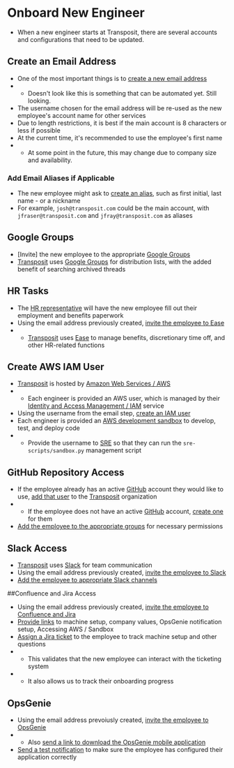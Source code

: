 # Onboard New Engineer
* When a new engineer starts at Transposit, there are several accounts and configurations that need to be updated.

## Create an Email Address
* One of the most important things is to [create a new email address](https://console.transposit.com/mc/t/transposit/actions/create_transposit_email)
* * Doesn't look like this is something that can be automated yet. Still looking.
* The username chosen for the email address will be re-used as the new employee's account name for other services
* Due to length restrictions, it is best if the main account is 8 characters or less if possible
* At the current time, it's recommended to use the employee's first name
* * At some point in the future, this may change due to company size and availability.

### Add Email Aliases if Applicable
* The new employee might ask to [create an alias](https://www.transposit.com), such as first initial, last name - or a nickname
* For example, `josh@transposit.com` could be the main account, with `jfraser@transposit.com` and `jfray@transposit.com` as aliases

## Google Groups
* [Invite] the new employee to the appropriate [Google Groups](https://support.google.com/a/users/answer/9304805?hl=en)
* [Transposit](https://www.transposit.com) uses [Google Groups](https://support.google.com/a/users/answer/9304805?hl=en) for distribution lists, with the added benefit of searching archived threads

## HR Tasks
* The [HR representative](mailto:hr@transposit.com) will have the new employee fill out their employment and benefits paperwork
* Using the email address previously created, [invite the employee to Ease](https://www.transposit.com)
* * [Transposit](https://www.transposit.com) uses [Ease](https://www.ease.com) to manage benefits, discretionary time off, and other HR-related functions

## Create AWS IAM User
* [Transposit](https://www.transposit.com) is hosted by [Amazon Web Services / AWS](https://aws.amazon.com)
* * Each engineer is provided an AWS user, which is managed by their [Identity and Access Management / IAM](https://www.amazonaws.cn/en/iam/) service
* Using the username from the email step, [create an IAM user](https://www.transposit.com)
* Each engineer is provided an [AWS development sandbox](https://transposit.atlassian.net/wiki/spaces/DEV/pages/310706177/Sandbox+AWS+Accounts) to develop, test, and deploy code
* * Provide the username to [SRE](mailto:sre@transposit.com) so that they can run the `sre-scripts/sandbox.py` management script

## GitHub Repository Access
* If the employee already has an active [GitHub](https://www.github.com) account they would like to use, [add that user](https://www.transposit.com) to the [Transposit](https://www.github.com/transposit) organization
* * If the employee does not have an active [GitHub](https://www.github.com) account, [create one](https://www.transposit.com) for them
* [Add the employee to the appropriate groups](https://www.transposit.com) for necessary permissions

## Slack Access
* [Transposit](https://www.transposit.com) uses [Slack](https://www.slack.com) for team communication
* Using the email address previously created, [invite the employee to Slack](https://www.transposit.com)
* [Add the employee to appropriate Slack channels](https://www.transposit.com)

##Confluence and Jira Access
* Using the email address previously created, [invite the employee to Confluence and Jira](https://www.transposit.com)
* [Provide links](https://www.transposit.com) to machine setup, company values, OpsGenie notification setup, Accessing AWS / Sandbox
* [Assign a Jira ticket](https://www.transposit.com) to the employee to track machine setup and other questions
* * This validates that the new employee can interact with the ticketing system
* * It also allows us to track their onboarding progress

## OpsGenie
* Using the email address prevoiusly created, [invite the employee to OpsGenie](https://www.transposit.com)
* * Also [send a link to download the OpsGenie mobile application](https://www.transposit.com)
* [Send a test notification](https://www.transposit.com) to make sure the employee has configured their application correctly